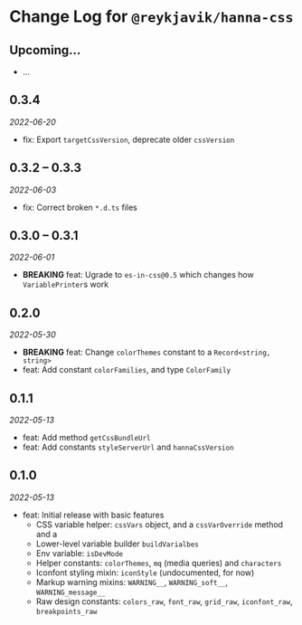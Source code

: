 # Change Log for `@reykjavik/hanna-css`

## Upcoming...

- ... <!-- Add new lines here. -->

## 0.3.4

_2022-06-20_

- fix: Export `targetCssVersion`, deprecate older `cssVersion`

## 0.3.2 – 0.3.3

_2022-06-03_

- fix: Correct broken `*.d.ts` files

## 0.3.0 – 0.3.1

_2022-06-01_

- **BREAKING** feat: Ugrade to `es-in-css@0.5` which changes how
  `VariablePrinter`s work

## 0.2.0

_2022-05-30_

- **BREAKING** feat: Change `colorThemes` constant to a
  `Record<string, string>`
- feat: Add constant `colorFamilies`, and type `ColorFamily`

## 0.1.1

_2022-05-13_

- feat: Add method `getCssBundleUrl`
- feat: Add constants `styleServerUrl` and `hannaCssVersion`

## 0.1.0

_2022-05-13_

- feat: Initial release with basic features
  - CSS variable helper: `cssVars` object, and a `cssVarOverride` method and a
  - Lower-level variable builder `buildVarialbes`
  - Env variable: `isDevMode`
  - Helper constants: `colorThemes`, `mq` (media queries) and `characters`
  - Iconfont styling mixin: `iconStyle` (undocumented, for now)
  - Markup warning mixins: `WARNING__`, `WARNING_soft__`, `WARNING_message__`
  - Raw design constants: `colors_raw`, `font_raw`, `grid_raw`,
    `iconfont_raw`, `breakpoints_raw`
